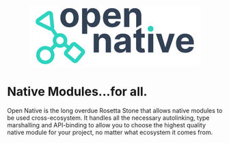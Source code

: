<div align="center">

<picture>

  <source media="(prefers-color-scheme: dark)" srcset="https://github.com/OpenNative/.github/raw/main/profile/open-native-logo-inverted.png">
  <img alt="open native logo" width="400" src="https://github.com/OpenNative/.github/raw/main/profile/open-native-logo.png">
  
</picture>
 
</div>

# Native Modules...for all.

Open Native is the long overdue Rosetta Stone that allows native modules to be used cross-ecosystem. It handles all the necessary autolinking, type marshalling and API-binding to allow you to choose the highest quality native module for your project, no matter what ecosystem it comes from.


